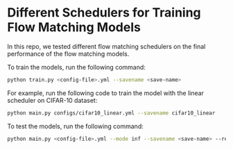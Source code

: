# Different Schedulers for Training Flow Matching Models

In this repo, we tested different flow matching schedulers on the final performance of the flow matching models.

To train the models, run the following command:

```bash
python train.py <config-file>.yml --savename <save-name>
```

For example, run the following code to train the model with the linear scheduler on CIFAR-10 dataset:

```bash
python main.py configs/cifar10_linear.yml --savename cifar10_linear
```

To test the models, run the following command:

```bash
python main.py <config-file>.yml --mode inf --savename <save-name> --resume <model-path>
```
